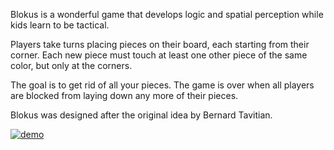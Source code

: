 Blokus is a wonderful game that develops logic and spatial perception while kids learn to be tactical.

Players take turns placing pieces on their board, each starting from their corner.
Each new piece must touch at least one other piece of the same color, but only at the corners.

The goal is to get rid of all your pieces.
The game is over when all players are blocked from laying down any more of their pieces.

Blokus was designed after the original idea by Bernard Tavitian.

<a href='http://blockplus.net'>
<img src='http://goo.gl/DZ3tV?q=image.png' alt='demo' />
</a>